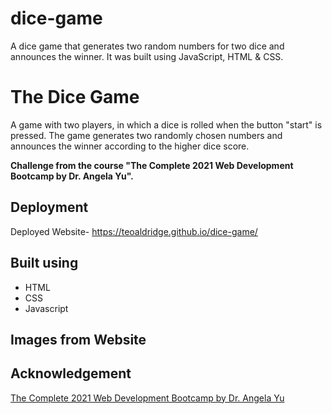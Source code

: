 # dice-game
A dice game that generates two random numbers for two dice and announces the winner. It was built using JavaScript, HTML &amp; CSS. 
# The Dice Game

A game with two players, in which a dice is rolled when the button "start" is pressed. The game generates two randomly chosen numbers and announces the winner according to the higher dice score. 

**Challenge from the course "The Complete 2021 Web Development Bootcamp by Dr. Angela Yu".**

## Deployment
Deployed Website- https://teoaldridge.github.io/dice-game/

## Built using
* HTML
* CSS
* Javascript

## Images from Website


## Acknowledgement
[The Complete 2021 Web Development Bootcamp by Dr. Angela Yu](https://www.udemy.com/course/the-complete-web-development-bootcamp/)
